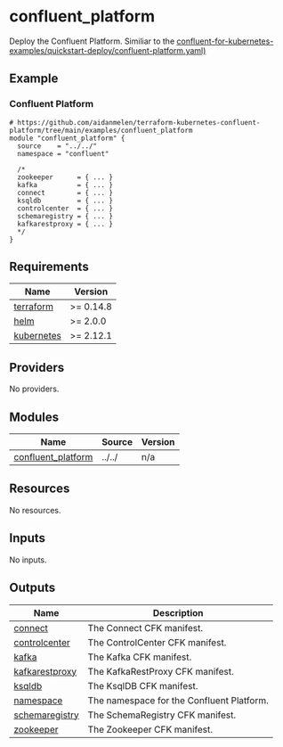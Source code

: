 # confluent_platform

Deploy the Confluent Platform. Similiar to the [confluent-for-kubernetes-examples/quickstart-deploy/confluent-platform.yaml)](https://github.com/confluentinc/confluent-kubernetes-examples/blob/master/quickstart-deploy/confluent-platform.yaml)

<!-- BEGINNING OF PRE-COMMIT-TERRAFORM DOCS HOOK -->

## Example

### Confluent Platform

```hcl
# https://github.com/aidanmelen/terraform-kubernetes-confluent-platform/tree/main/examples/confluent_platform
module "confluent_platform" {
  source    = "../../"
  namespace = "confluent"

  /*
  zookeeper      = { ... }
  kafka          = { ... }
  connect        = { ... }
  ksqldb         = { ... }
  controlcenter  = { ... }
  schemaregistry = { ... }
  kafkarestproxy = { ... }
  */
}
```

## Requirements

| Name | Version |
|------|---------|
| <a name="requirement_terraform"></a> [terraform](#requirement\_terraform) | >= 0.14.8 |
| <a name="requirement_helm"></a> [helm](#requirement\_helm) | >= 2.0.0 |
| <a name="requirement_kubernetes"></a> [kubernetes](#requirement\_kubernetes) | >= 2.12.1 |
## Providers

No providers.
## Modules

| Name | Source | Version |
|------|--------|---------|
| <a name="module_confluent_platform"></a> [confluent\_platform](#module\_confluent\_platform) | ../../ | n/a |
## Resources

No resources.
## Inputs

No inputs.
## Outputs

| Name | Description |
|------|-------------|
| <a name="output_connect"></a> [connect](#output\_connect) | The Connect CFK manifest. |
| <a name="output_controlcenter"></a> [controlcenter](#output\_controlcenter) | The ControlCenter CFK manifest. |
| <a name="output_kafka"></a> [kafka](#output\_kafka) | The Kafka CFK manifest. |
| <a name="output_kafkarestproxy"></a> [kafkarestproxy](#output\_kafkarestproxy) | The KafkaRestProxy CFK manifest. |
| <a name="output_ksqldb"></a> [ksqldb](#output\_ksqldb) | The KsqlDB CFK manifest. |
| <a name="output_namespace"></a> [namespace](#output\_namespace) | The namespace for the Confluent Platform. |
| <a name="output_schemaregistry"></a> [schemaregistry](#output\_schemaregistry) | The SchemaRegistry CFK manifest. |
| <a name="output_zookeeper"></a> [zookeeper](#output\_zookeeper) | The Zookeeper CFK manifest. |
<!-- END OF PRE-COMMIT-TERRAFORM DOCS HOOK -->
